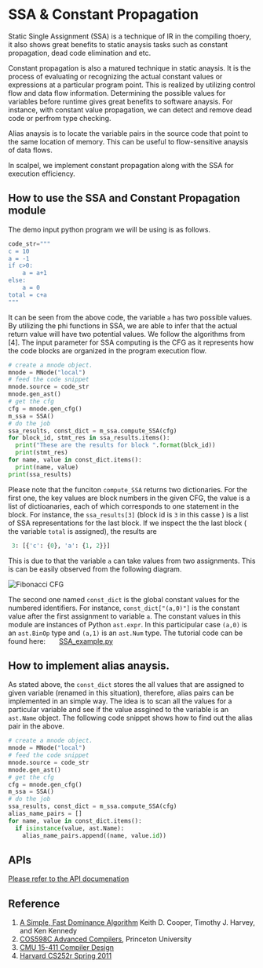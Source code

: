 
# SSA & Constant Propagation

Static Single Assignment (SSA) is a technique of IR in the compiling thoery, it also shows great benefits to static anaysis tasks such as constant propagation, dead code elimination and etc.

Constant propagation is also a matured technique in static anaysis. It is the process of evaluating or recognizing the actual constant values or expressions at a particular program point. This is realized by utilizing control flow and data flow information. Determining the possible values for variables before runtime gives great benefits to software anaysis. For instance, with constant value propagation, we can detect and remove dead code or perfrom type checking. 

Alias anaysis is to locate the variable pairs in the source code that point to the same location of memory. This can be useful to flow-sensitive anaysis of data flows. 

 
In scalpel, we implement constant propagation along with the SSA for execution efficiency.

## How to use the SSA and Constant Propagation module 

The demo input python program we will be using is as follows.
```python
code_str="""
c = 10
a = -1
if c>0:
    a = a+1
else:
    a = 0
total = c+a
"""
```
It can be seen from the above code, the variable `a` has two possible values. By utilizing the phi functions in SSA, we are able to infer that the actual return value will have two potential values. We follow the algorithms from [4]. The input parameter for SSA computing is the CFG as it represents how the code blocks are organized in the program execution flow. 

```python
# create a mnode object.
mnode = MNode("local")
# feed the code snippet
mnode.source = code_str 
mnode.gen_ast()
# get the cfg
cfg = mnode.gen_cfg() 
m_ssa = SSA()
# do the job
ssa_results, const_dict = m_ssa.compute_SSA(cfg) 
for block_id, stmt_res in ssa_results.items():
  print("These are the results for block ".format(blck_id))
  print(stmt_res)
for name, value in const_dict.items():
  print(name, value)
print(ssa_results)

```

Please note that the funciton `compute_SSA` returns two dictionaries. For the first one, the key values are block numbers in the given CFG, the value is a list of dictioanaries, each of which corresponds to one statement in the block. For instance, the `ssa_results[3]` (block id is `3` in this casse ) is a list of SSA representations for the last block. If we inspect the the last block ( the variable `total` is assigned), the results are 

```python
 3: [{'c': {0}, 'a': {1, 2}}]
```
This is due to that the variable `a` can take values from two assignments. This is can be easily observed from the following diagram. 


![Fibonacci CFG](../_static/resources/ssa_diagram.svg)


The second one named `const_dict` is the global constant values for the numbered identifiers. For instance, `const_dict["(a,0)"]` is the constant value after the first assignment to variable `a`. The constant values in this module are instances of Python ```ast.expr```. In this participular case `(a,0)` is an `ast.BinOp` type and `(a,1)` is an `ast.Num` type.
The tutorial code can be found here:
&nbsp;&nbsp;&nbsp;&nbsp;&nbsp;&nbsp;[SSA_example.py](example.com)


## How to implement alias anaysis.

As stated above, the `const_dict` stores the all values that are assigned to given variable (renamed in this situation), therefore, alias pairs can be implemented in an simple way. The idea is to scan all the values for a particular variable and see if the value assgined to the variable is an `ast.Name` object. The following code snippet shows how to find out the alias pair in the above.

```python
# create a mnode object.
mnode = MNode("local")
# feed the code snippet
mnode.source = code_str 
mnode.gen_ast()
# get the cfg
cfg = mnode.gen_cfg() 
m_ssa = SSA()
# do the job
ssa_results, const_dict = m_ssa.compute_SSA(cfg) 
alias_name_pairs = []
for name, value in const_dict.items():
  if isinstance(value, ast.Name):
    alias_name_pairs.append((name, value.id))
```

## APIs
[Please refer to the API documenation](https://smat-lab.github.io/Scalpel/scalpel/SSA.html)




## Reference
1. [A Simple, Fast Dominance Algorithm](https://www.cs.rice.edu/~keith/EMBED/dom.pdf) Keith D. Cooper, Timothy J. Harvey, and Ken Kennedy
2. [COS598C Advanced Compilers](https://www.cs.princeton.edu/courses/archive/spr04/cos598C/lectures/02-ControlFlow.pdf), Princeton University
3. [CMU 15-411 Compiler Design](https://www.cs.cmu.edu/~fp/courses/15411-f08/lectures/09-ssa.pdf)
4. [Harvard CS252r Spring 2011](https://groups.seas.harvard.edu/courses/cs252/2011sp/slides/Lec04-SSA.pdf)
